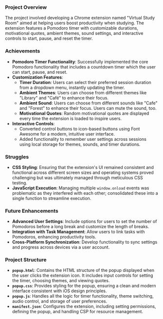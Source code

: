 
### Project Overview

The project involved developing a Chrome extension named "Virtual Study Room" aimed at helping users boost productivity when studying. The extension features a Pomodoro timer with customizable durations, motivational quotes, ambient themes, sound settings, and interactive controls to start, pause, and reset the timer.

### Achievements

- **Pomodoro Timer Functionality**: Successfully implemented the core Pomodoro functionality that includes a countdown timer which the user can start, pause, and reset.
- **Customization Features**:
  - **Timer Duration**: Users can select their preferred session duration from a dropdown menu, instantly updating the timer.
  - **Ambient Themes**: Users can choose from different themes like "Library" and "Café" to enhance their focus.
  - **Ambient Sound**: Users can choose from different sounds like "Cafe" and "Forest" to enhance their focus. Users can mute the sound, too.
  - **Motivational Quotes**: Random motivational quotes are displayed every time the extension is loaded to inspire users.
- **Interactive Controls**:
  - Converted control buttons to icon-based buttons using Font Awesome for a modern, intuitive user interface.
  - Added functionality to remember user settings across sessions using local storage for themes, sounds, and timer durations.

### Struggles

- **CSS Styling**: Ensuring that the extension's UI remained consistent and functional across different screen sizes and operating systems proved challenging but was ultimately managed through meticulous CSS testing.
- **JavaScript Execution**: Managing multiple `window.onload` events was problematic as they interfered with each other; consolidated these into a single function to streamline execution.

### Future Enhancements

- **Advanced User Settings**: Include options for users to set the number of Pomodoros before a long break and customize the length of breaks.
- **Integration with Task Management**: Allow users to link tasks with Pomodoros, enhancing productivity tools.
- **Cross-Platform Synchronization**: Develop functionality to sync settings and progress across devices via a user account.

### Project Structure

- **`popup.html`**: Contains the HTML structure of the popup displayed when the user clicks the extension icon. It includes input controls for setting the timer, choosing themes, and viewing quotes.
- **`popup.css`**: Provides styling for the popup, ensuring a clean and modern interface consistent with iOS design principles.
- **`popup.js`**: Handles all the logic for timer functionality, theme switching, audio control, and storage of user preferences.
- **`manifest.json`**: Configures the extension, including setting permissions, defining the popup, and handling CSP for resource management.
